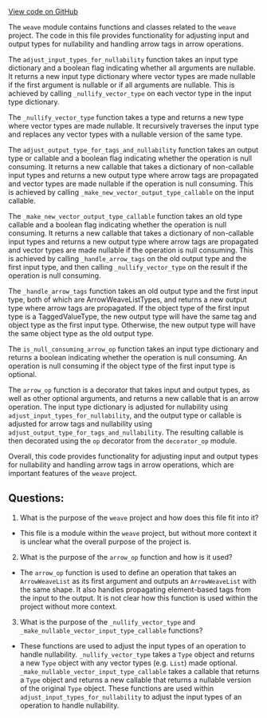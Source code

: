 [View code on GitHub](https://github.com/wandb/weave/weave/decorator_arrow_op.py)

The `weave` module contains functions and classes related to the `weave` project. The code in this file provides functionality for adjusting input and output types for nullability and handling arrow tags in arrow operations.

The `adjust_input_types_for_nullability` function takes an input type dictionary and a boolean flag indicating whether all arguments are nullable. It returns a new input type dictionary where vector types are made nullable if the first argument is nullable or if all arguments are nullable. This is achieved by calling `_nullify_vector_type` on each vector type in the input type dictionary.

The `_nullify_vector_type` function takes a type and returns a new type where vector types are made nullable. It recursively traverses the input type and replaces any vector types with a nullable version of the same type.

The `adjust_output_type_for_tags_and_nullability` function takes an output type or callable and a boolean flag indicating whether the operation is null consuming. It returns a new callable that takes a dictionary of non-callable input types and returns a new output type where arrow tags are propagated and vector types are made nullable if the operation is null consuming. This is achieved by calling `_make_new_vector_output_type_callable` on the input callable.

The `_make_new_vector_output_type_callable` function takes an old type callable and a boolean flag indicating whether the operation is null consuming. It returns a new callable that takes a dictionary of non-callable input types and returns a new output type where arrow tags are propagated and vector types are made nullable if the operation is null consuming. This is achieved by calling `_handle_arrow_tags` on the old output type and the first input type, and then calling `_nullify_vector_type` on the result if the operation is null consuming.

The `_handle_arrow_tags` function takes an old output type and the first input type, both of which are ArrowWeaveListTypes, and returns a new output type where arrow tags are propagated. If the object type of the first input type is a TaggedValueType, the new output type will have the same tag and object type as the first input type. Otherwise, the new output type will have the same object type as the old output type.

The `is_null_consuming_arrow_op` function takes an input type dictionary and returns a boolean indicating whether the operation is null consuming. An operation is null consuming if the object type of the first input type is optional.

The `arrow_op` function is a decorator that takes input and output types, as well as other optional arguments, and returns a new callable that is an arrow operation. The input type dictionary is adjusted for nullability using `adjust_input_types_for_nullability`, and the output type or callable is adjusted for arrow tags and nullability using `adjust_output_type_for_tags_and_nullability`. The resulting callable is then decorated using the `op` decorator from the `decorator_op` module.

Overall, this code provides functionality for adjusting input and output types for nullability and handling arrow tags in arrow operations, which are important features of the `weave` project.
## Questions: 
 1. What is the purpose of the `weave` project and how does this file fit into it?
- This file is a module within the `weave` project, but without more context it is unclear what the overall purpose of the project is.

2. What is the purpose of the `arrow_op` function and how is it used?
- The `arrow_op` function is used to define an operation that takes an `ArrowWeaveList` as its first argument and outputs an `ArrowWeaveList` with the same shape. It also handles propagating element-based tags from the input to the output. It is not clear how this function is used within the project without more context.

3. What is the purpose of the `_nullify_vector_type` and `_make_nullable_vector_input_type_callable` functions?
- These functions are used to adjust the input types of an operation to handle nullability. `_nullify_vector_type` takes a `Type` object and returns a new `Type` object with any vector types (e.g. `List`) made optional. `_make_nullable_vector_input_type_callable` takes a callable that returns a `Type` object and returns a new callable that returns a nullable version of the original `Type` object. These functions are used within `adjust_input_types_for_nullability` to adjust the input types of an operation to handle nullability.